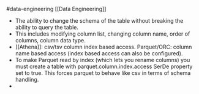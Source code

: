 #data-engineering [[Data Engineering]]

* The ability to change the schema of the table without breaking the ability to query the table.
* This includes modifying column list, changing column name, order of columns, column data type. 
* [[Athena]]: csv/tsv column index based access. Parquet/ORC: column name based access (index based access can also be configured).
* To make Parquet read by index (which lets you rename columns) you must create a table with parquet.column.index.access SerDe property set to true. This forces parquet to behave like csv in terms of schema handling.
* 



